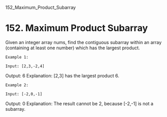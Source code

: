 152_Maximum_Product_Subarray
# 152. Maximum Product Subarray

Given an integer array nums, find the contiguous subarray within an array
        (containing at least one number) which has the largest product.

    Example 1:

    Input: [2,3,-2,4]
Output: 6
Explanation: [2,3] has the largest product 6.

    Example 2:

    Input: [-2,0,-1]
Output: 0
Explanation: The result cannot be 2, because [-2,-1] is not a subarray.